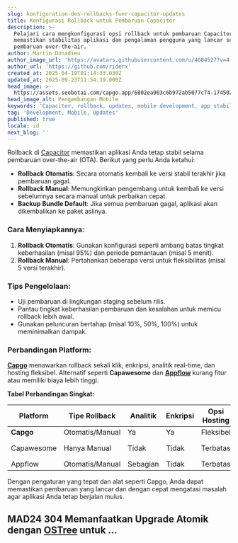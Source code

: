 ```yaml
---
slug: konfiguration-des-rollbacks-fuer-capacitor-updates
title: Konfigurasi Rollback untuk Pembaruan Capacitor
description: >-
  Pelajari cara mengkonfigurasi opsi rollback untuk pembaruan Capacitor untuk
  memastikan stabilitas aplikasi dan pengalaman pengguna yang lancar selama
  pembaruan over-the-air.
author: Martin Donadieu
author_image_url: 'https://avatars.githubusercontent.com/u/4084527?v=4'
author_url: 'https://github.com/riderx'
created_at: 2025-04-19T01:14:33.030Z
updated_at: 2025-09-23T11:54:39.000Z
head_image: >-
  https://assets.seobotai.com/capgo.app/6802ea903c6b972ab5077c74-1745025315132.jpg
head_image_alt: Pengembangan Mobile
keywords: 'Capacitor, rollback, updates, mobile development, app stability'
tag: 'Development, Mobile, Updates'
published: true
locale: id
next_blog: ''
---
```

Rollback di [Capacitor](https://capacitorjs.com/) memastikan aplikasi Anda tetap stabil selama pembaruan over-the-air (OTA). Berikut yang perlu Anda ketahui:

-   **Rollback Otomatis**: Secara otomatis kembali ke versi stabil terakhir jika pembaruan gagal.
-   **Rollback Manual**: Memungkinkan pengembang untuk kembali ke versi sebelumnya secara manual untuk perbaikan cepat.
-   **Backup Bundle Default**: Jika semua pembaruan gagal, aplikasi akan dikembalikan ke paket aslinya.

### Cara Menyiapkannya:

1.  **Rollback Otomatis**: Gunakan konfigurasi seperti ambang batas tingkat keberhasilan (misal 95%) dan periode pemantauan (misal 5 menit).
2.  **Rollback Manual**: Pertahankan beberapa versi untuk fleksibilitas (misal 5 versi terakhir).

### Tips Pengelolaan:

-   Uji pembaruan di lingkungan staging sebelum rilis.
-   Pantau tingkat keberhasilan pembaruan dan kesalahan untuk memicu rollback lebih awal.
-   Gunakan peluncuran bertahap (misal 10%, 50%, 100%) untuk meminimalkan dampak.

### Perbandingan Platform:

**[Capgo](https://capgo.app/)** menawarkan rollback sekali klik, enkripsi, analitik real-time, dan hosting fleksibel. Alternatif seperti **Capawesome** dan **[Appflow](https://ionic.io/appflow/)** kurang fitur atau memiliki biaya lebih tinggi.

**Tabel Perbandingan Singkat:**

| Platform | Tipe Rollback | Analitik | Enkripsi | Opsi Hosting | Biaya |
| --- | --- | --- | --- | --- | --- |
| **Capgo** | Otomatis/Manual | Ya | Ya | Fleksibel | Terjangkau |
| Capawesome | Hanya Manual | Tidak | Tidak | Terbatas | Lebih Rendah |
| Appflow | Otomatis/Manual | Sebagian | Tidak | Terbatas | Tinggi |

Dengan pengaturan yang tepat dan alat seperti Capgo, Anda dapat memastikan pembaruan yang lancar dan dengan cepat mengatasi masalah agar aplikasi Anda tetap berjalan mulus.

## MAD24 304 Memanfaatkan Upgrade Atomik dengan [OSTree](https://en.wikipedia.org/wiki/OSTree) untuk ...
